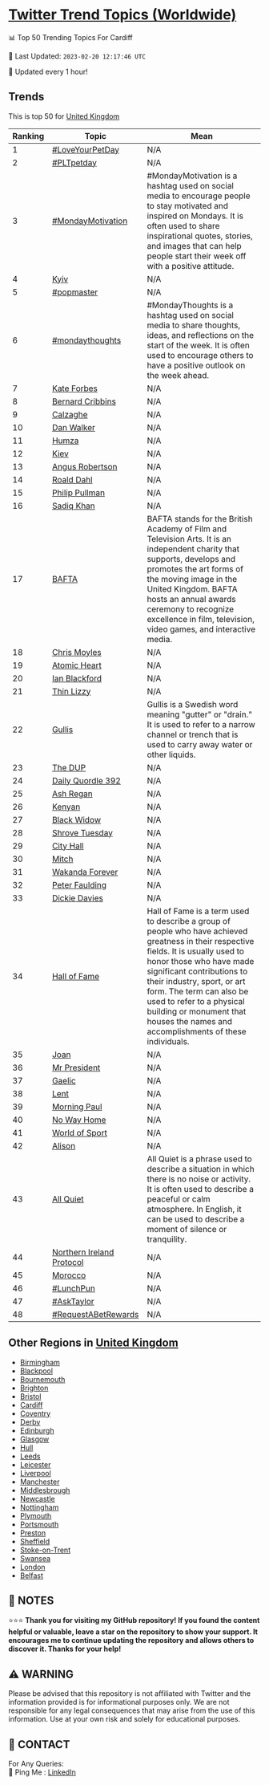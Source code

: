 [Twitter Trend Topics (Worldwide)](https://github.com/ErcinDedeoglu/Twitter-Trend-Topics)
==========


📊 Top 50 Trending Topics For Cardiff

📆 Last Updated: `2023-02-20 12:17:46 UTC`

🔧 Updated every 1 hour!


## Trends

This is top 50 for [United Kingdom](</United Kingdom>)

| Ranking | Topic | Mean |
| ------- | ------------ | ------------ |
| 1 | [#LoveYourPetDay](http://twitter.com/search?q=%23LoveYourPetDay) | N/A |
| 2 | [#PLTpetday](http://twitter.com/search?q=%23PLTpetday) | N/A |
| 3 | [#MondayMotivation](http://twitter.com/search?q=%23MondayMotivation) | #MondayMotivation is a hashtag used on social media to encourage people to stay motivated and inspired on Mondays. It is often used to share inspirational quotes, stories, and images that can help people start their week off with a positive attitude. |
| 4 | [Kyiv](http://twitter.com/search?q=Kyiv) | N/A |
| 5 | [#popmaster](http://twitter.com/search?q=%23popmaster) | N/A |
| 6 | [#mondaythoughts](http://twitter.com/search?q=%23mondaythoughts) | #MondayThoughts is a hashtag used on social media to share thoughts, ideas, and reflections on the start of the week. It is often used to encourage others to have a positive outlook on the week ahead. |
| 7 | [Kate Forbes](http://twitter.com/search?q=Kate+Forbes) | N/A |
| 8 | [Bernard Cribbins](http://twitter.com/search?q=Bernard+Cribbins) | N/A |
| 9 | [Calzaghe](http://twitter.com/search?q=Calzaghe) | N/A |
| 10 | [Dan Walker](http://twitter.com/search?q=Dan+Walker) | N/A |
| 11 | [Humza](http://twitter.com/search?q=Humza) | N/A |
| 12 | [Kiev](http://twitter.com/search?q=Kiev) | N/A |
| 13 | [Angus Robertson](http://twitter.com/search?q=Angus+Robertson) | N/A |
| 14 | [Roald Dahl](http://twitter.com/search?q=Roald+Dahl) | N/A |
| 15 | [Philip Pullman](http://twitter.com/search?q=Philip+Pullman) | N/A |
| 16 | [Sadiq Khan](http://twitter.com/search?q=Sadiq+Khan) | N/A |
| 17 | [BAFTA](http://twitter.com/search?q=BAFTA) | BAFTA stands for the British Academy of Film and Television Arts. It is an independent charity that supports, develops and promotes the art forms of the moving image in the United Kingdom. BAFTA hosts an annual awards ceremony to recognize excellence in film, television, video games, and interactive media. |
| 18 | [Chris Moyles](http://twitter.com/search?q=Chris+Moyles) | N/A |
| 19 | [Atomic Heart](http://twitter.com/search?q=Atomic+Heart) | N/A |
| 20 | [Ian Blackford](http://twitter.com/search?q=Ian+Blackford) | N/A |
| 21 | [Thin Lizzy](http://twitter.com/search?q=Thin+Lizzy) | N/A |
| 22 | [Gullis](http://twitter.com/search?q=Gullis) | Gullis is a Swedish word meaning "gutter" or "drain." It is used to refer to a narrow channel or trench that is used to carry away water or other liquids. |
| 23 | [The DUP](http://twitter.com/search?q=The+DUP) | N/A |
| 24 | [Daily Quordle 392](http://twitter.com/search?q=Daily+Quordle+392) | N/A |
| 25 | [Ash Regan](http://twitter.com/search?q=Ash+Regan) | N/A |
| 26 | [Kenyan](http://twitter.com/search?q=Kenyan) | N/A |
| 27 | [Black Widow](http://twitter.com/search?q=Black+Widow) | N/A |
| 28 | [Shrove Tuesday](http://twitter.com/search?q=Shrove+Tuesday) | N/A |
| 29 | [City Hall](http://twitter.com/search?q=City+Hall) | N/A |
| 30 | [Mitch](http://twitter.com/search?q=Mitch) | N/A |
| 31 | [Wakanda Forever](http://twitter.com/search?q=Wakanda+Forever) | N/A |
| 32 | [Peter Faulding](http://twitter.com/search?q=Peter+Faulding) | N/A |
| 33 | [Dickie Davies](http://twitter.com/search?q=Dickie+Davies) | N/A |
| 34 | [Hall of Fame](http://twitter.com/search?q=Hall+of+Fame) | Hall of Fame is a term used to describe a group of people who have achieved greatness in their respective fields. It is usually used to honor those who have made significant contributions to their industry, sport, or art form. The term can also be used to refer to a physical building or monument that houses the names and accomplishments of these individuals. |
| 35 | [Joan](http://twitter.com/search?q=Joan) | N/A |
| 36 | [Mr President](http://twitter.com/search?q=Mr+President) | N/A |
| 37 | [Gaelic](http://twitter.com/search?q=Gaelic) | N/A |
| 38 | [Lent](http://twitter.com/search?q=Lent) | N/A |
| 39 | [Morning Paul](http://twitter.com/search?q=Morning+Paul) | N/A |
| 40 | [No Way Home](http://twitter.com/search?q=No+Way+Home) | N/A |
| 41 | [World of Sport](http://twitter.com/search?q=World+of+Sport) | N/A |
| 42 | [Alison](http://twitter.com/search?q=Alison) | N/A |
| 43 | [All Quiet](http://twitter.com/search?q=All+Quiet) | All Quiet is a phrase used to describe a situation in which there is no noise or activity. It is often used to describe a peaceful or calm atmosphere. In English, it can be used to describe a moment of silence or tranquility. |
| 44 | [Northern Ireland Protocol](http://twitter.com/search?q=Northern+Ireland+Protocol) | N/A |
| 45 | [Morocco](http://twitter.com/search?q=Morocco) | N/A |
| 46 | [#LunchPun](http://twitter.com/search?q=%23LunchPun) | N/A |
| 47 | [#AskTaylor](http://twitter.com/search?q=%23AskTaylor) | N/A |
| 48 | [#RequestABetRewards](http://twitter.com/search?q=%23RequestABetRewards) | N/A |



## Other Regions in [United Kingdom](</United Kingdom>)

* [Birmingham](</United Kingdom/Birmingham.md>)
* [Blackpool](</United Kingdom/Blackpool.md>)
* [Bournemouth](</United Kingdom/Bournemouth.md>)
* [Brighton](</United Kingdom/Brighton.md>)
* [Bristol](</United Kingdom/Bristol.md>)
* [Cardiff](</United Kingdom/Cardiff.md>)
* [Coventry](</United Kingdom/Coventry.md>)
* [Derby](</United Kingdom/Derby.md>)
* [Edinburgh](</United Kingdom/Edinburgh.md>)
* [Glasgow](</United Kingdom/Glasgow.md>)
* [Hull](</United Kingdom/Hull.md>)
* [Leeds](</United Kingdom/Leeds.md>)
* [Leicester](</United Kingdom/Leicester.md>)
* [Liverpool](</United Kingdom/Liverpool.md>)
* [Manchester](</United Kingdom/Manchester.md>)
* [Middlesbrough](</United Kingdom/Middlesbrough.md>)
* [Newcastle](</United Kingdom/Newcastle.md>)
* [Nottingham](</United Kingdom/Nottingham.md>)
* [Plymouth](</United Kingdom/Plymouth.md>)
* [Portsmouth](</United Kingdom/Portsmouth.md>)
* [Preston](</United Kingdom/Preston.md>)
* [Sheffield](</United Kingdom/Sheffield.md>)
* [Stoke-on-Trent](</United Kingdom/Stoke-on-Trent.md>)
* [Swansea](</United Kingdom/Swansea.md>)
* [London](</United Kingdom/London.md>)
* [Belfast](</United Kingdom/Belfast.md>)



## 📝 NOTES

⭐⭐⭐ **Thank you for visiting my GitHub repository! If you found the content helpful or valuable, leave a star on the repository to show your support. It encourages me to continue updating the repository and allows others to discover it. Thanks for your help!**


## ⚠️ WARNING

Please be advised that this repository is not affiliated with Twitter and the information provided is for informational purposes only. We are not responsible for any legal consequences that may arise from the use of this information. Use at your own risk and solely for educational purposes.


## 📨 CONTACT

 For Any Queries:  
            🏓 Ping Me : [LinkedIn](https://www.linkedin.com/in/ercindedeoglu/)
